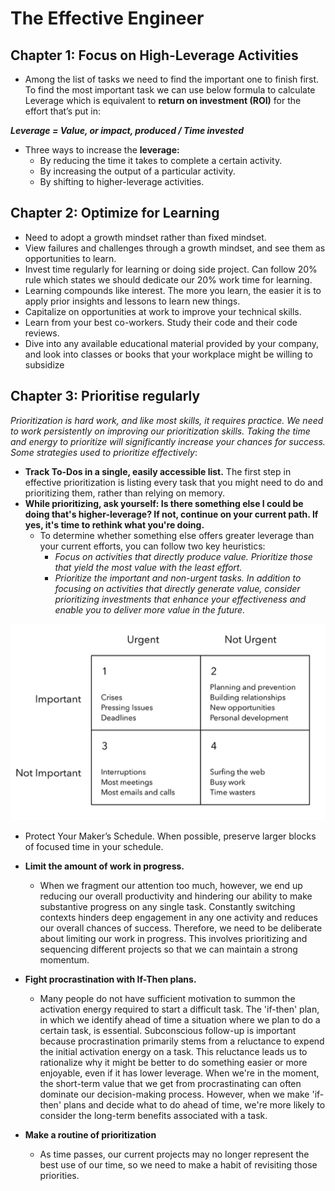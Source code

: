 # The Effective Engineer 

## Chapter 1: Focus on High-Leverage Activities

- Among the list of tasks we need to find the important one to finish first. To find the most important task we can use below formula to calculate Leverage which is equivalent to **return on investment (ROI)** for the effort that’s put in:

***Leverage = Value, or impact, produced / Time invested***

- Three ways to increase the **leverage:**
    - By reducing the time it takes to complete a certain activity.
    - By increasing the output of a particular activity.
    - By shifting to higher-leverage activities.

## Chapter 2: Optimize for Learning

- Need to adopt a growth mindset rather than fixed mindset. 
- View failures and challenges through a growth mindset, and see them as opportunities to learn.
- Invest time regularly for learning or doing side project. Can follow 20% rule which states we should dedicate our 20% work time for learning.
- Learning compounds like interest. The more you learn, the easier it is to apply prior insights and lessons to learn new things.
- Capitalize on opportunities at work to improve your technical skills. 
- Learn from your best co-workers. Study their code and their code reviews. 
- Dive into any available educational material provided by your company, and look into classes or books that your workplace might be willing to subsidize

## Chapter 3: Prioritise regularly

*Prioritization is hard work, and like most skills, it requires practice. We need to work persistently on improving our prioritization skills. Taking the time and energy to prioritize will significantly increase your chances for success. Some strategies used to prioritize effectively*:
- **Track To-Dos in a single, easily accessible list.** The first step in effective prioritization is listing every task that you might need to do and prioritizing them, rather than relying on memory.
- **While prioritizing, ask yourself: Is there something else I could be doing that's higher-leverage? If not, continue on your current path. If yes, it's time to rethink what you're doing.**
	- To determine whether something else offers greater leverage than your current efforts, you can follow two key heuristics:
		- *Focus on activities that directly produce value. Prioritize those that yield the most value with the least effort.*
		- *Prioritize the important and non-urgent tasks. In addition to focusing on activities that directly generate value, consider prioritizing investments that enhance your effectiveness and enable you to deliver more value in the future.*

<img src="../resources/partitioning_actyivities_tee.png" alt="Partitioning of activities based on urgency and importance." />

- Protect Your Maker’s Schedule. When possible, preserve larger blocks of focused time in your schedule.
- **Limit the amount of work in progress.**
	- When we fragment our attention too much, however, we end up reducing our overall productivity and hindering our ability to make substantive progress on any single task. Constantly switching contexts hinders deep engagement in any one activity and reduces our overall chances of success. Therefore, we need to be deliberate about limiting our work in progress. This involves prioritizing and sequencing different projects so that we can maintain a strong momentum.
- **Fight procrastination with If-Then plans.**
	- Many people do not have sufficient motivation to summon the activation energy required to start a difficult task. The 'if-then' plan, in which we identify ahead of time a situation where we plan to do a certain task, is essential. Subconscious follow-up is important because procrastination primarily stems from a reluctance to expend the initial activation energy on a task. This reluctance leads us to rationalize why it might be better to do something easier or more enjoyable, even if it has lower leverage. When we're in the moment, the short-term value that we get from procrastinating can often dominate our decision-making process. However, when we make 'if-then' plans and decide what to do ahead of time, we're more likely to consider the long-term benefits associated with a task.

- **Make a routine of prioritization**
	- As time passes, our current projects may no longer represent the best use of our time, so we need to make a habit of revisiting those priorities.